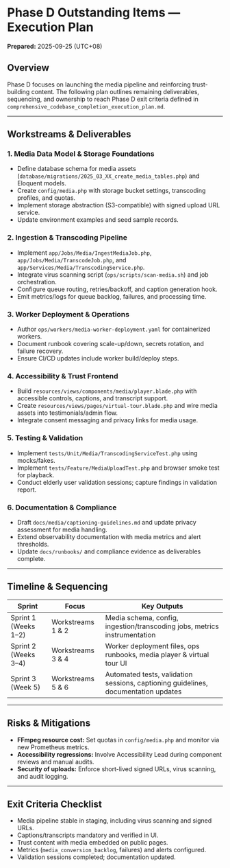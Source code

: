 # Phase D Outstanding Items — Execution Plan

**Prepared:** 2025-09-25 (UTC+08)

## Overview
Phase D focuses on launching the media pipeline and reinforcing trust-building content. The following plan outlines remaining deliverables, sequencing, and ownership to reach Phase D exit criteria defined in `comprehensive_codebase_completion_execution_plan.md`.

---

## Workstreams & Deliverables

### 1. Media Data Model & Storage Foundations
- Define database schema for media assets (`database/migrations/2025_03_XX_create_media_tables.php`) and Eloquent models.
- Create `config/media.php` with storage bucket settings, transcoding profiles, and quotas.
- Implement storage abstraction (S3-compatible) with signed upload URL service.
- Update environment examples and seed sample records.

### 2. Ingestion & Transcoding Pipeline
- Implement `app/Jobs/Media/IngestMediaJob.php`, `app/Jobs/Media/TranscodeJob.php`, and `app/Services/Media/TranscodingService.php`.
- Integrate virus scanning script (`ops/scripts/scan-media.sh`) and job orchestration.
- Configure queue routing, retries/backoff, and caption generation hook.
- Emit metrics/logs for queue backlog, failures, and processing time.

### 3. Worker Deployment & Operations
- Author `ops/workers/media-worker-deployment.yaml` for containerized workers.
- Document runbook covering scale-up/down, secrets rotation, and failure recovery.
- Ensure CI/CD updates include worker build/deploy steps.

### 4. Accessibility & Trust Frontend
- Build `resources/views/components/media/player.blade.php` with accessible controls, captions, and transcript support.
- Create `resources/views/pages/virtual-tour.blade.php` and wire media assets into testimonials/admin flow.
- Integrate consent messaging and privacy links for media usage.

### 5. Testing & Validation
- Implement `tests/Unit/Media/TranscodingServiceTest.php` using mocks/fakes.
- Implement `tests/Feature/MediaUploadTest.php` and browser smoke test for playback.
- Conduct elderly user validation sessions; capture findings in validation report.

### 6. Documentation & Compliance
- Draft `docs/media/captioning-guidelines.md` and update privacy assessment for media handling.
- Extend observability documentation with media metrics and alert thresholds.
- Update `docs/runbooks/` and compliance evidence as deliverables complete.

---

## Timeline & Sequencing

| Sprint | Focus | Key Outputs |
| --- | --- | --- |
| Sprint 1 (Weeks 1–2) | Workstreams 1 & 2 | Media schema, config, ingestion/transcoding jobs, metrics instrumentation |
| Sprint 2 (Weeks 3–4) | Workstreams 3 & 4 | Worker deployment files, ops runbooks, media player & virtual tour UI |
| Sprint 3 (Week 5) | Workstreams 5 & 6 | Automated tests, validation sessions, captioning guidelines, documentation updates |

---

## Risks & Mitigations
- **FFmpeg resource cost:** Set quotas in `config/media.php` and monitor via new Prometheus metrics.
- **Accessibility regressions:** Involve Accessibility Lead during component reviews and manual audits.
- **Security of uploads:** Enforce short-lived signed URLs, virus scanning, and audit logging.

---

## Exit Criteria Checklist
- Media pipeline stable in staging, including virus scanning and signed URLs.
- Captions/transcripts mandatory and verified in UI.
- Trust content with media embedded on public pages.
- Metrics (`media_conversion_backlog`, failures) and alerts configured.
- Validation sessions completed; documentation updated.
